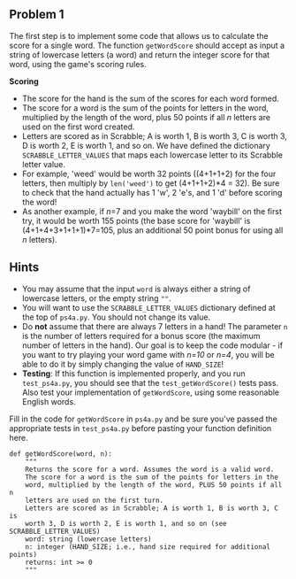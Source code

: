 ## Problem 1

The first step is to implement some code that allows us to calculate the score for a single word. The function ```getWordScore```
should accept as input a string of lowercase letters (a word) and return the integer score for that word, 
using the game's scoring rules.

**Scoring**
* The score for the hand is the sum of the scores for each word formed.
* The score for a word is the sum of the points for letters in the word, multiplied by the length of the word, 
plus 50 points if all *n* letters are used on the first word created.
* Letters are scored as in Scrabble; A is worth 1, B is worth 3, C is worth 3, D is worth 2, E is worth 1, and so on. 
We have defined the dictionary ```SCRABBLE_LETTER_VALUES``` that maps each lowercase letter to its Scrabble letter value.
* For example, 'weed' would be worth 32 points ((4+1+1+2) for the four letters, then multiply by ```len('weed')``` to 
get (4+1+1+2)*4 = 32). Be sure to check that the hand actually has 1 'w', 2 'e's, and 1 'd' before scoring the word!
* As another example, if *n*=7 and you make the word 'waybill' on the first try, it would be worth 155 points (the base score for 'waybill' is (4+1+4+3+1+1+1)*7=105, plus an additional 50 point bonus for using all *n* letters).

## Hints

* You may assume that the input ```word``` is always either a string of lowercase letters, or the empty string ```""```.
* You will want to use the ```SCRABBLE_LETTER_VALUES``` dictionary defined at the top of ```ps4a.py```. You should not change its value.
* Do **not** assume that there are always 7 letters in a hand! The parameter ```n``` is the number of letters required for a bonus score (the maximum number of letters in the hand). Our goal is to keep the code modular - if you want to try playing your word game with *n=10* or *n=4*, you will be able to do it by simply changing the value of ```HAND_SIZE```!
* **Testing**: If this function is implemented properly, and you run ```test_ps4a.py```, you should see that the ```test_getWordScore()``` tests pass. Also test your implementation of ```getWordScore```, using some reasonable English words.

Fill in the code for ```getWordScore``` in ```ps4a.py``` and be sure you've passed the appropriate tests in ```test_ps4a.py``` before pasting your function definition here.

```
def getWordScore(word, n):
    """
    Returns the score for a word. Assumes the word is a valid word.
    The score for a word is the sum of the points for letters in the
    word, multiplied by the length of the word, PLUS 50 points if all n
    letters are used on the first turn.
    Letters are scored as in Scrabble; A is worth 1, B is worth 3, C is
    worth 3, D is worth 2, E is worth 1, and so on (see SCRABBLE_LETTER_VALUES)
    word: string (lowercase letters)
    n: integer (HAND_SIZE; i.e., hand size required for additional points)
    returns: int >= 0
    """
   ```
